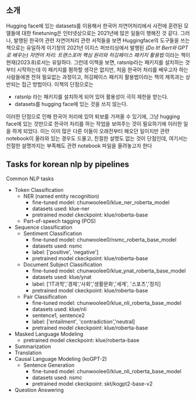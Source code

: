 ## 소개
Hugging face에 있는 datasets를 이용해서 한국어 자연어처리에서 사전에 훈련된 모델들에 대한 finetuning은 인터넷상으로는 2021년에 많은 일들이 행해진 것 같다. 그러나, 발행된 한국어 관련 자연어처리 관련 서적들을 보면 Huggingface의 도구들을 쓰는 책으로는 유일하게 이기창의 2021년 이지스 퍼브리싱에서 발행된 *(Do It! Bert와 GPT로 배우는) 자연어 처리: 트랜스포머 핵심 원리와 허깅페이스 패키지 활용법* 이라는 책이 현재(2023.8)로서는 유일하다. 그런데 이책을 보면, ratsnlp라는 패키지를 설치하는 것부터 시작하는데 이 패키지를 폄하할 생각은 없지만, 처음 한국어 처리를 배우고자 하는 사람들에겐 전혀 필요없는 과정이고, 허깅페이스 패키지 활용법이라는 책의 제목과는 상반되는 접근 방법이다. 이책의 단점으로는

- ratsnlp 라는 패키지를 설치하게 되어 있어 활용성이 극히 제한을 받는다.
- datasets를 hugging face에 있는 것을 쓰지 않는다.

이러한 단점으로 인해 한국어 처리에 있어 퇴보를 가져올 수 있기에, 그냥 hugging face에 있는 것만으로 한국어 처리를 하는 작업을 보여주는 것이 필요하기에 이러한 일을 하게 되었다. 이는 이미 많은 다른 이들이 오래전부터 해오던 일이지만 관련 notebook이 올라와 있는 경우도 드물고, 친절한 설명도 없는 것이 단점인데, 여기서는 친절한 설명까지는 부족해도 관련 notebook 파일을 올려놓고자 한다

## Tasks for korean nlp by pipelines
Common NLP tasks

- Token Classification
  - NER (named entity recognition)
    - fine-tuned model: chunwoolee0/klue_ner_roberta_model
    - datasets used: klue-ner
    - pretrained model ckeckpoint: klue/roberta-base
  - Part-of-speech tagging (POS)
- Sequence classification
  - Sentiment Classification
    - fine-tuned model: chunwoolee0/nsmc_roberta_base_model
    - datasets used: nsmc
    - label: ['positive', 'negative']
    - pretrained model ckeckpoint: klue/roberta-base
  - Document Subject Classification
    - fine-tuned model: chunwoolee0/klue_ynat_roberta_base_model
    - datasets used: klue/ynat
    - label: ['IT과학','경제','사회','생활문화','세계',
    '스포츠','정치]
    - pretrained model ckeckpoint: klue/roberta-base
  - Pair Classification
    - fine-tuned model: chunwoolee0/klue_nli_roberta_base_model
    - datasets used: klue/nli
    - sentence1, sentence2
    - label: ['entailment', 'contradiction','neutral]
    - pretrained model ckeckpoint: klue/roberta-base
- Masked Language Modeling
  - pretrained model ckeckpoint: klue/roberta-base
- Summarization
- Translation
- Causal Language Modeling (koGPT-2)
  - Sentence Generation
    - fine-tuned model: chunwoolee0/klue_nli_roberta_base_model
    - datasets used: nsmc
    - pretrained model ckeckpoint: skt/kogpt2-base-v2
- Question Answering


